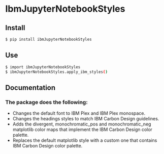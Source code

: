 # IbmJupyterNotebookStyles

## Install

```bash
$ pip install ibmJupyterNotebookStyles
```

## Use

```bash
$ import ibmJupyterNotebookStyles
$ ibmJupyterNotebookStyles.apply_ibm_styles()
```
## Documentation

### The package does the following:

- Changes the default font to IBM Plex and IBM Plex monospace.
- Changes the headings styles to match IBM Carbon Design guidelines.
- Adds the divergent, monochromatic_pos and monochromatic_neg matplotlib color maps that implement the IBM Carbon Design color palette.
- Replaces the default matplotlib style with a custom one that contains IBM Carbon Design color palette.